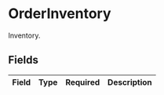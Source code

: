 # OrderInventory

Inventory.


## Fields

| Field       | Type        | Required    | Description |
| ----------- | ----------- | ----------- | ----------- |